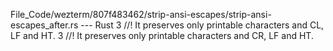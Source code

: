 File_Code/wezterm/807f483462/strip-ansi-escapes/strip-ansi-escapes_after.rs --- Rust
3 //! It preserves only printable characters and CL, LF and HT.                                                                                              3 //! It preserves only printable characters and CR, LF and HT.

